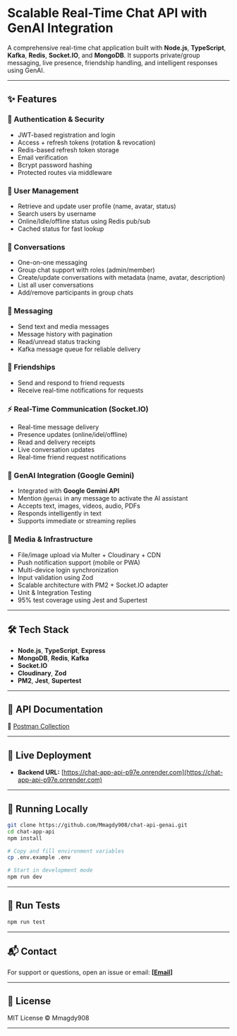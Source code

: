 # Scalable Real-Time Chat API with GenAI Integration

A comprehensive real-time chat application built with **Node.js**, **TypeScript**, **Kafka**, **Redis**, **Socket.IO**, and **MongoDB**. It supports private/group messaging, live presence, friendship handling, and intelligent responses using GenAI.

---

## ✨ Features

### 🔐 Authentication & Security

- JWT-based registration and login
- Access + refresh tokens (rotation & revocation)
- Redis-based refresh token storage
- Email verification
- Bcrypt password hashing
- Protected routes via middleware

### 👤 User Management

- Retrieve and update user profile (name, avatar, status)
- Search users by username
- Online/Idle/offline status using Redis pub/sub
- Cached status for fast lookup

### 💬 Conversations

- One-on-one messaging
- Group chat support with roles (admin/member)
- Create/update conversations with metadata (name, avatar, description)
- List all user conversations
- Add/remove participants in group chats

### 📨 Messaging

- Send text and media messages
- Message history with pagination
- Read/unread status tracking
- Kafka message queue for reliable delivery

### 🤝 Friendships

- Send and respond to friend requests
- Receive real-time notifications for requests

### ⚡ Real-Time Communication (Socket.IO)

- Real-time message delivery
- Presence updates (online/idel/offline)
- Read and delivery receipts
- Live conversation updates
- Real-time friend request notifications

### 🤖 GenAI Integration (Google Gemini)

- Integrated with **Google Gemini API**
- Mention `@genai` in any message to activate the AI assistant
- Accepts text, images, videos, audio, PDFs
- Responds intelligently in text
- Supports immediate or streaming replies

### 📁 Media & Infrastructure

- File/image upload via Multer + Cloudinary + CDN
- Push notification support (mobile or PWA)
- Multi-device login synchronization
- Input validation using Zod
- Scalable architecture with PM2 + Socket.IO adapter
- Unit & Integration Testing
- 95% test coverage using Jest and Supertest

---

## 🛠 Tech Stack

- **Node.js**, **TypeScript**, **Express**
- **MongoDB**, **Redis**, **Kafka**
- **Socket.IO**
- **Cloudinary**, **Zod**
- **PM2**, **Jest**, **Supertest**

---

## 📄 API Documentation

🔗 [Postman Collection](https://documenter.getpostman.com/view/41198842/2sB34oBxMZ)

---

## 🚀 Live Deployment

- **Backend URL:** [https://chat-app-api-p97e.onrender.com](https://chat-app-api-p97e.onrender.com)

---

## 🧪 Running Locally

```bash
git clone https://github.com/Mmagdy908/chat-api-genai.git
cd chat-app-api
npm install

# Copy and fill environment variables
cp .env.example .env

# Start in development mode
npm run dev
```

---

## 🧪 Run Tests

```bash
npm run test
```

---

## 📬 Contact

For support or questions, open an issue or email: **\[[Email](mailto:ymmagdyfofo@gmail.com)]**

---

## 📝 License

MIT License © Mmagdy908

---
